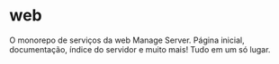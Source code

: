 # web
O monorepo de serviços da web Manage Server. Página inicial, documentação, índice do servidor e muito mais! Tudo em um só lugar.
